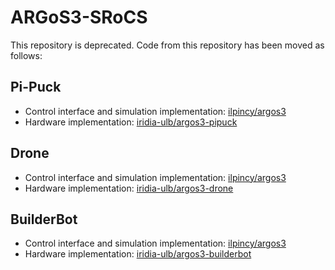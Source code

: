 # ARGoS3-SRoCS #

This repository is deprecated. Code from this repository has been moved as follows:

## Pi-Puck
- Control interface and simulation implementation: [ilpincy/argos3](https://www.github.com/ilpincy/argos3)
- Hardware implementation: [iridia-ulb/argos3-pipuck](https://www.github.com/iridia-ulb/argos3-pipuck)

## Drone
- Control interface and simulation implementation: [ilpincy/argos3](https://www.github.com/ilpincy/argos3)
- Hardware implementation: [iridia-ulb/argos3-drone](https://www.github.com/iridia-ulb/argos3-drone)

## BuilderBot
- Control interface and simulation implementation: [ilpincy/argos3](https://www.github.com/ilpincy/argos3)
- Hardware implementation: [iridia-ulb/argos3-builderbot](https://www.github.com/iridia-ulb/argos3-builderbot)
